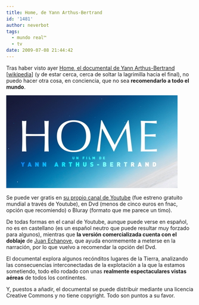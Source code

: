 ```yaml
---
title: Home, de Yann Arthus-Bertrand
id: '1481'
author: neverbot
tags:
  - mundo real™
  - tv
date: 2009-07-08 21:44:42
---
```


Tras haber visto ayer [Home, el documental de Yann Arthus-Bertrand](http://www.home-2009.com) \[[wikipedia](http://en.wikipedia.org/wiki/Home_(documentary))\] (y de estar cerca, cerca de soltar la lagrimilla hacia el final), no puedo hacer otra cosa, en conciencia, que no sea **recomendarlo a todo el mundo**.

![Home - Yann Arthus-Bertrand](./home-de-yann-arthus-bertrand/Home-Yann-Arthus-Bertrand.jpg "Home - Yann Arthus-Bertrand")

Se puede ver gratis en [su propio canal de Youtube](http://www.youtube.com/user/homeprojectES) (fue estreno gratuito mundial a través de Youtube), en Dvd (menos de cinco euros en fnac, opción que recomiendo) o Bluray (formato que me parece un timo).

De todas formas en el canal de Youtube, aunque puede verse en español, no es en castellano (es un español neutro que puede resultar muy forzado para algunos), mientras que **la versión comercializada cuenta con el doblaje** de [Juan Echanove](http://spanish.imdb.com/name/nm0248364/), que ayuda enormemente a meterse en la narración, por lo que vuelvo a recomendar la opción del Dvd.

El documental explora algunos recónditos lugares de la Tierra, analizando las consecuencias interconectadas de la explotación a la que la estamos sometiendo, todo ello rodado con unas **realmente espectaculares vistas aéreas** de todos los continentes.

Y, puestos a añadir, el documental se puede distribuir mediante una licencia Creative Commons y no tiene copyright. Todo son puntos a su favor.
